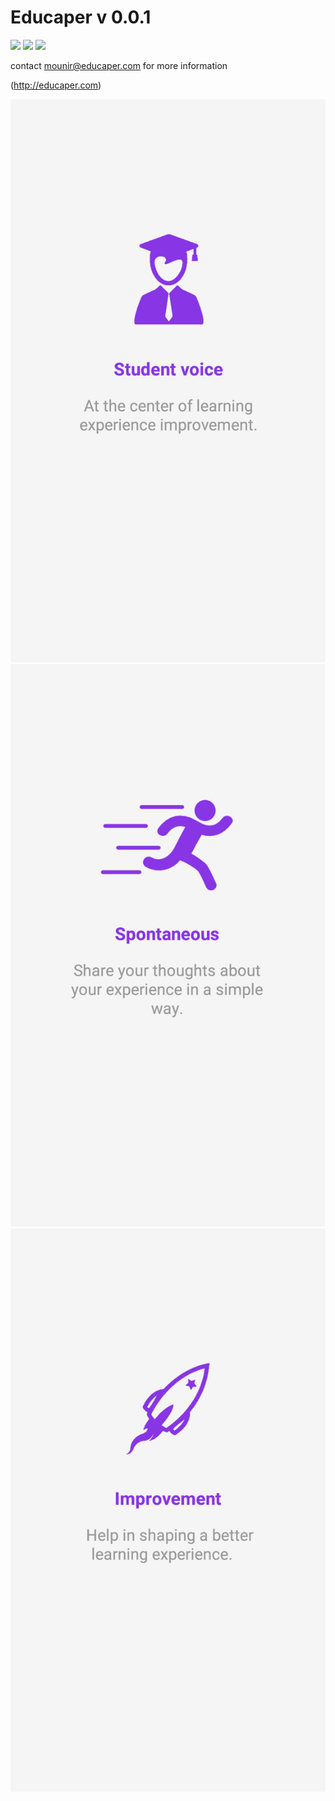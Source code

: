 # Educaper v 0.0.1

<a href="https://itunes.apple.com/us/app/educaper/id1209133269" target="_blank"><img src="https://cdn1.iconfinder.com/data/icons/app-stores-2/128/appstore3.png"></a>
<a href="https://play.google.com/store/apps/details?id=com.educaperproject.educaper" target="_blank"><img src="https://www.foodplannerapp.com/images/Google_Play_3.png"></a>
 <a > <img src="https://static-t.aa-cdn.net/mkt/assets/img/app_summary/store-wp.png"></a>
       

contact mounir@educaper.com for more information 


(http://educaper.com)


![alt tag](/www/img/intro1.jpg)
![alt tag](/www/img/intro2.jpg)
![alt tag](/www/img/intro3.jpg)
